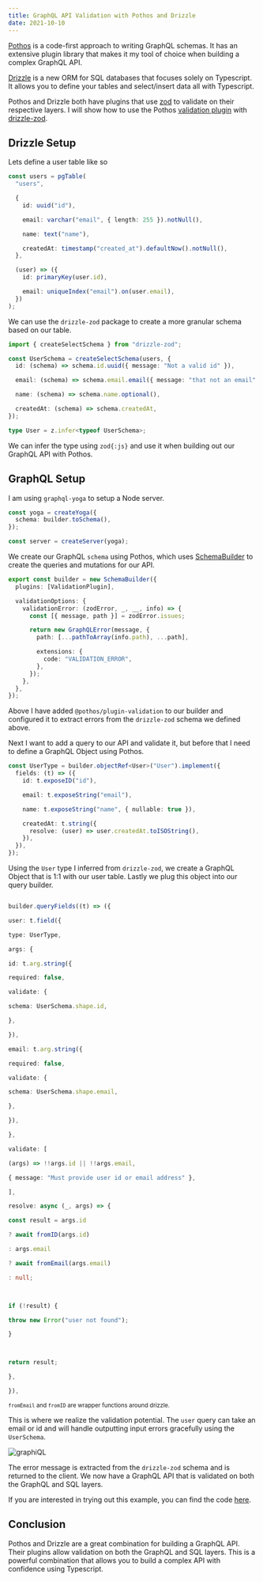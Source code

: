 ```yaml
---
title: GraphQL API Validation with Pothos and Drizzle
date: 2021-10-10
---
```


[Pothos](https://github.com/hayes/pothos) is a code-first approach to writing GraphQL schemas. It has an extensive plugin library that makes it my tool of choice when building a complex GraphQL API.

[Drizzle](https://github.com/drizzle-team/drizzle-orm) is a new ORM for SQL databases that focuses solely on Typescript. It allows you to define your tables and select/insert data all with Typescript.

Pothos and Drizzle both have plugins that use [zod](https://zod.dev/) to validate on their respective layers. I will show how to use the Pothos [validation plugin](https://pothos-graphql.dev/docs/plugins/validation) with [drizzle-zod](https://github.com/drizzle-team/drizzle-orm/blob/main/drizzle-zod/README.md).

## Drizzle Setup

Lets define a user table like so

```typescript
const users = pgTable(
  "users",

  {
    id: uuid("id"),

    email: varchar("email", { length: 255 }).notNull(),

    name: text("name"),

    createdAt: timestamp("created_at").defaultNow().notNull(),
  },

  (user) => ({
    id: primaryKey(user.id),

    email: uniqueIndex("email").on(user.email),
  })
);
```

We can use the `drizzle-zod` package to create a more granular schema based on our table.

```typescript
import { createSelectSchema } from "drizzle-zod";

const UserSchema = createSelectSchema(users, {
  id: (schema) => schema.id.uuid({ message: "Not a valid id" }),

  email: (schema) => schema.email.email({ message: "that not an email" }),

  name: (schema) => schema.name.optional(),

  createdAt: (schema) => schema.createdAt,
});

type User = z.infer<typeof UserSchema>;
```

We can infer the type using `zod{:js}` and use it when building out our GraphQL API with Pothos.

## GraphQL Setup

I am using `graphql-yoga` to setup a Node server.

```typescript
const yoga = createYoga({
  schema: builder.toSchema(),
});

const server = createServer(yoga);
```

We create our GraphQL `schema` using Pothos, which uses [SchemaBuilder](https://pothos-graphql.dev/docs/guide/schema-builder) to create the queries and mutations for our API.

```typescript
export const builder = new SchemaBuilder({
  plugins: [ValidationPlugin],

  validationOptions: {
    validationError: (zodError, _, __, info) => {
      const [{ message, path }] = zodError.issues;

      return new GraphQLError(message, {
        path: [...pathToArray(info.path), ...path],

        extensions: {
          code: "VALIDATION_ERROR",
        },
      });
    },
  },
});
```

Above I have added `@pothos/plugin-validation` to our builder and configured it to extract errors from the `drizzle-zod` schema we defined above.

Next I want to add a query to our API and validate it, but before that I need to define a GraphQL Object using Pothos.

```typescript
const UserType = builder.objectRef<User>("User").implement({
  fields: (t) => ({
    id: t.exposeID("id"),

    email: t.exposeString("email"),

    name: t.exposeString("name", { nullable: true }),

    createdAt: t.string({
      resolve: (user) => user.createdAt.toISOString(),
    }),
  }),
});
```

Using the `User` type I inferred from `drizzle-zod`, we create a GraphQL Object that is 1:1 with our user table. Lastly we plug this object into our query builder.

```typescript

builder.queryFields((t) => ({

user: t.field({

type: UserType,

args: {

id: t.arg.string({

required: false,

validate: {

schema: UserSchema.shape.id,

},

}),

email: t.arg.string({

required: false,

validate: {

schema: UserSchema.shape.email,

},

}),

},

validate: [

(args) => !!args.id || !!args.email,

{ message: "Must provide user id or email address" },

],

resolve: async (_, args) => {

const result = args.id

? await fromID(args.id)

: args.email

? await fromEmail(args.email)

: null;



if (!result) {

throw new Error("user not found");

}



return result;

},

}),

```

<sup>`fromEmail` and `fromID` are wrapper functions around drizzle. </sup>

This is where we realize the validation potential. The `user` query can take an email or id and will handle outputting input errors gracefully using the `UserSchema`.

![graphiQL](../../../public/graphiql.png)

The error message is extracted from the `drizzle-zod` schema and is returned to the client. We now have a GraphQL API that is validated on both the GraphQL and SQL layers.

If you are interested in trying out this example, you can find the code [here](https://github.com/EthanNC/try-drizzle).

## Conclusion

Pothos and Drizzle are a great combination for building a GraphQL API. Their plugins allow validation on both the GraphQL and SQL layers. This is a powerful combination that allows you to build a complex API with confidence using Typescript.
